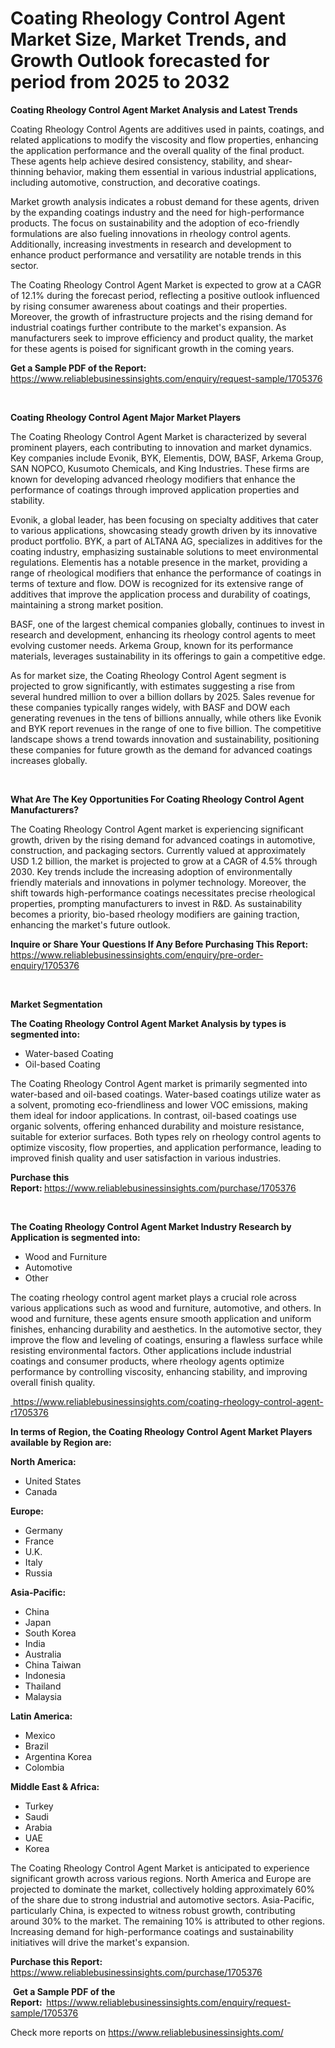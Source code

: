 <p><h1>Coating Rheology Control Agent Market Size, Market Trends, and Growth Outlook forecasted for period from 2025 to 2032</h1></p><p><strong>Coating Rheology Control Agent Market Analysis and Latest Trends</strong></p>
<p><p>Coating Rheology Control Agents are additives used in paints, coatings, and related applications to modify the viscosity and flow properties, enhancing the application performance and the overall quality of the final product. These agents help achieve desired consistency, stability, and shear-thinning behavior, making them essential in various industrial applications, including automotive, construction, and decorative coatings.</p><p>Market growth analysis indicates a robust demand for these agents, driven by the expanding coatings industry and the need for high-performance products. The focus on sustainability and the adoption of eco-friendly formulations are also fueling innovations in rheology control agents. Additionally, increasing investments in research and development to enhance product performance and versatility are notable trends in this sector.</p><p>The Coating Rheology Control Agent Market is expected to grow at a CAGR of 12.1% during the forecast period, reflecting a positive outlook influenced by rising consumer awareness about coatings and their properties. Moreover, the growth of infrastructure projects and the rising demand for industrial coatings further contribute to the market's expansion. As manufacturers seek to improve efficiency and product quality, the market for these agents is poised for significant growth in the coming years.</p></p>
<p><strong>Get a Sample PDF of the Report:&nbsp;</strong> <a href="https://www.reliablebusinessinsights.com/enquiry/request-sample/1705376?utm_campaign=84&utm_medium=2&utm_source=Github&utm_content=ia&utm_term=09012025&utm_id=coating-rheology-control-agent">https://www.reliablebusinessinsights.com/enquiry/request-sample/1705376</a></p>
<p>&nbsp;</p>
<p><strong>Coating Rheology Control Agent Major Market Players</strong></p>
<p><p>The Coating Rheology Control Agent Market is characterized by several prominent players, each contributing to innovation and market dynamics. Key companies include Evonik, BYK, Elementis, DOW, BASF, Arkema Group, SAN NOPCO, Kusumoto Chemicals, and King Industries. These firms are known for developing advanced rheology modifiers that enhance the performance of coatings through improved application properties and stability.</p><p>Evonik, a global leader, has been focusing on specialty additives that cater to various applications, showcasing steady growth driven by its innovative product portfolio. BYK, a part of ALTANA AG, specializes in additives for the coating industry, emphasizing sustainable solutions to meet environmental regulations. Elementis has a notable presence in the market, providing a range of rheological modifiers that enhance the performance of coatings in terms of texture and flow. DOW is recognized for its extensive range of additives that improve the application process and durability of coatings, maintaining a strong market position.</p><p>BASF, one of the largest chemical companies globally, continues to invest in research and development, enhancing its rheology control agents to meet evolving customer needs. Arkema Group, known for its performance materials, leverages sustainability in its offerings to gain a competitive edge. </p><p>As for market size, the Coating Rheology Control Agent segment is projected to grow significantly, with estimates suggesting a rise from several hundred million to over a billion dollars by 2025. Sales revenue for these companies typically ranges widely, with BASF and DOW each generating revenues in the tens of billions annually, while others like Evonik and BYK report revenues in the range of one to five billion. The competitive landscape shows a trend towards innovation and sustainability, positioning these companies for future growth as the demand for advanced coatings increases globally.</p></p>
<p>&nbsp;</p>
<p><strong>What Are The Key Opportunities For Coating Rheology Control Agent Manufacturers?</strong></p>
<p><p>The Coating Rheology Control Agent market is experiencing significant growth, driven by the rising demand for advanced coatings in automotive, construction, and packaging sectors. Currently valued at approximately USD 1.2 billion, the market is projected to grow at a CAGR of 4.5% through 2030. Key trends include the increasing adoption of environmentally friendly materials and innovations in polymer technology. Moreover, the shift towards high-performance coatings necessitates precise rheological properties, prompting manufacturers to invest in R&D. As sustainability becomes a priority, bio-based rheology modifiers are gaining traction, enhancing the market's future outlook.</p></p>
<p><strong>Inquire or Share Your Questions If Any Before Purchasing This Report:</strong> <a href="https://www.reliablebusinessinsights.com/enquiry/pre-order-enquiry/1705376?utm_campaign=84&utm_medium=2&utm_source=Github&utm_content=ia&utm_term=09012025&utm_id=coating-rheology-control-agent">https://www.reliablebusinessinsights.com/enquiry/pre-order-enquiry/1705376</a></p>
<p>&nbsp;</p>
<p><strong>Market Segmentation</strong></p>
<p><strong>The Coating Rheology Control Agent Market Analysis by types is segmented into:</strong></p>
<p><ul><li>Water-based Coating</li><li>Oil-based Coating</li></ul></p>
<p><p>The Coating Rheology Control Agent market is primarily segmented into water-based and oil-based coatings. Water-based coatings utilize water as a solvent, promoting eco-friendliness and lower VOC emissions, making them ideal for indoor applications. In contrast, oil-based coatings use organic solvents, offering enhanced durability and moisture resistance, suitable for exterior surfaces. Both types rely on rheology control agents to optimize viscosity, flow properties, and application performance, leading to improved finish quality and user satisfaction in various industries.</p></p>
<p><strong>Purchase this Report:&nbsp;</strong><a href="https://www.reliablebusinessinsights.com/purchase/1705376?utm_campaign=84&utm_medium=2&utm_source=Github&utm_content=ia&utm_term=09012025&utm_id=coating-rheology-control-agent">https://www.reliablebusinessinsights.com/purchase/1705376</a></p>
<p>&nbsp;</p>
<p><strong>The Coating Rheology Control Agent Market Industry Research by Application is segmented into:</strong></p>
<p><ul><li>Wood and Furniture</li><li>Automotive</li><li>Other</li></ul></p>
<p><p>The coating rheology control agent market plays a crucial role across various applications such as wood and furniture, automotive, and others. In wood and furniture, these agents ensure smooth application and uniform finishes, enhancing durability and aesthetics. In the automotive sector, they improve the flow and leveling of coatings, ensuring a flawless surface while resisting environmental factors. Other applications include industrial coatings and consumer products, where rheology agents optimize performance by controlling viscosity, enhancing stability, and improving overall finish quality.</p></p>
<p><a href="https://www.reliablebusinessinsights.com/coating-rheology-control-agent-r1705376?utm_campaign=84&utm_medium=2&utm_source=Github&utm_content=ia&utm_term=09012025&utm_id=coating-rheology-control-agent">&nbsp;https://www.reliablebusinessinsights.com/coating-rheology-control-agent-r1705376</a></p>
<p><strong>In terms of Region, the Coating Rheology Control Agent Market Players available by Region are:</strong></p>
<p>
    <p> <strong> North America: </strong>
        <ul>
            <li>United States</li>
            <li>Canada</li>
        </ul>
        </p> 
    <p> <strong> Europe: </strong>
        <ul>
            <li>Germany</li>
            <li>France</li>
            <li>U.K.</li>
            <li>Italy</li>
            <li>Russia</li>
        </ul>
        </p> 
    <p> <strong> Asia-Pacific: </strong>
        <ul>
            <li>China</li>
            <li>Japan</li>
            <li>South Korea</li>
            <li>India</li>
            <li>Australia</li>
            <li>China Taiwan</li>
            <li>Indonesia</li>
            <li>Thailand</li>
            <li>Malaysia</li>
        </ul>
        </p> 
    <p> <strong> Latin America: </strong>
        <ul>
            <li>Mexico</li>
            <li>Brazil</li>
            <li>Argentina Korea</li>
            <li>Colombia</li>
        </ul>
        </p> 
    <p> <strong> Middle East & Africa: </strong>
        <ul>
            <li>Turkey</li>
            <li>Saudi</li>
            <li>Arabia</li>
            <li>UAE</li>
            <li>Korea</li>
        </ul>
    </p>
    </p>
<p><p>The Coating Rheology Control Agent Market is anticipated to experience significant growth across various regions. North America and Europe are projected to dominate the market, collectively holding approximately 60% of the share due to strong industrial and automotive sectors. Asia-Pacific, particularly China, is expected to witness robust growth, contributing around 30% to the market. The remaining 10% is attributed to other regions. Increasing demand for high-performance coatings and sustainability initiatives will drive the market's expansion.</p></p>
<p><strong>Purchase this Report: </strong><a href="https://www.reliablebusinessinsights.com/purchase/1705376?utm_campaign=84&utm_medium=2&utm_source=Github&utm_content=ia&utm_term=09012025&utm_id=coating-rheology-control-agent">https://www.reliablebusinessinsights.com/purchase/1705376</a></p>
<p>&nbsp;<strong>Get a Sample PDF of the Report:&nbsp;&nbsp;</strong><a href="https://www.reliablebusinessinsights.com/enquiry/request-sample/1705376?utm_campaign=84&utm_medium=2&utm_source=Github&utm_content=ia&utm_term=09012025&utm_id=coating-rheology-control-agent">https://www.reliablebusinessinsights.com/enquiry/request-sample/1705376</a></p>
<p><strong></strong></p>
<p>Check more reports on <a href="https://www.reliablebusinessinsights.com/?utm_campaign=84&utm_medium=2&utm_source=Github&utm_content=ia&utm_term=09012025&utm_id=coating-rheology-control-agent">https://www.reliablebusinessinsights.com/</a></p>
